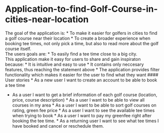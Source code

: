 # Application-to-find-Golf-Course-in-cities-near-location
 The goal of the application is: * To make it easier for golfers in cities to find a golf course near their location * To create a broader experience when booking tee times, not only pick a time, but also to read more about the golf course itself.  
 The users goals are: * To easily find a tee time close to a big city.  
 This application make it easy for users to share and gain inspiraton because: * It is intuitive and easy to use  * It contains only neccesary features, thus reaching the statement above * The application provides filter functionality which makes it easier for the user to find what they want  #### User stories  * As a new user I want to create an account to be able to book a tee time 
* As a user I want to get a brief information of each golf course (location, price, course description) * As a user I want to be able to view all courses in my area * As a user I want to be able to sort golf courses on rating, green fee price * As a user I want to see the available tee times when trying to book * As a user I want to pay my greenfee right after booking the tee time.  * As a returning user I want to see what tee times I have booked and cancel or reschedule them. 
